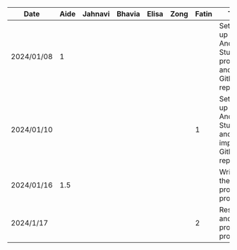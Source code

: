 | Date       |  Aide | Jahnavi  |  Bhavia |  Elisa | Zong | Fatin | Task                                                            |
|------------|-------|----------|---------|--------|------|-------|-----------------------------------------------------------------|
| 2024/01/08 |   1   |          |         |        |      |       | Setting up the Android Studio project and the Github repository |
| 2024/01/10 |       |          |         |        |      |   1   | Setting up Android Studio and importing Github repo             |
| 2024/01/16 |  1.5  |          |         |        |      |       | Writing the project proposal                                    |
| 2024/1/17  |       |          |         |        |      |   2   | Research and project proposal                                   |
